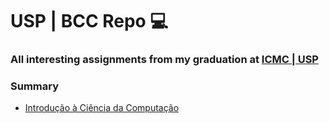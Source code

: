 # USP | BCC Repo 💻
### All interesting assignments from my graduation at [ICMC | USP](https://www.icmc.usp.br/)

### Summary

- [Introdução à Ciência da Computação](./ICC-1)
